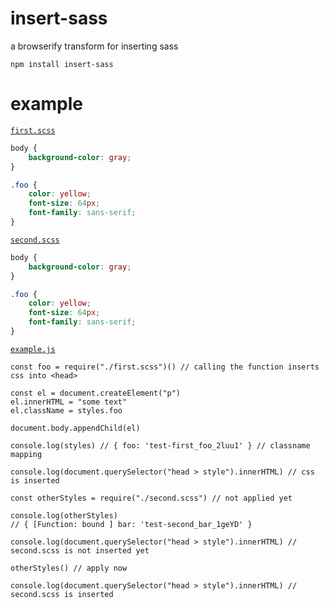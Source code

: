 # insert-sass

a browserify transform for inserting sass

```
npm install insert-sass
```

# example

[`first.scss`](./test/first.scss)

```scss
body {
	background-color: gray;
}

.foo {
	color: yellow;
	font-size: 64px;
	font-family: sans-serif;
}
```

[`second.scss`](./test/second.scss)

```scss
body {
	background-color: gray;
}

.foo {
	color: yellow;
	font-size: 64px;
	font-family: sans-serif;
}
```

[`example.js`](./test/example.js)

```
const foo = require("./first.scss")() // calling the function inserts css into <head>

const el = document.createElement("p")
el.innerHTML = "some text"
el.className = styles.foo

document.body.appendChild(el)

console.log(styles) // { foo: 'test-first_foo_2luu1' } // classname mapping

console.log(document.querySelector("head > style").innerHTML) // css is inserted

const otherStyles = require("./second.scss") // not applied yet

console.log(otherStyles)
// { [Function: bound ] bar: 'test-second_bar_1geYD' }

console.log(document.querySelector("head > style").innerHTML) // second.scss is not inserted yet

otherStyles() // apply now

console.log(document.querySelector("head > style").innerHTML) // second.scss is inserted
```

